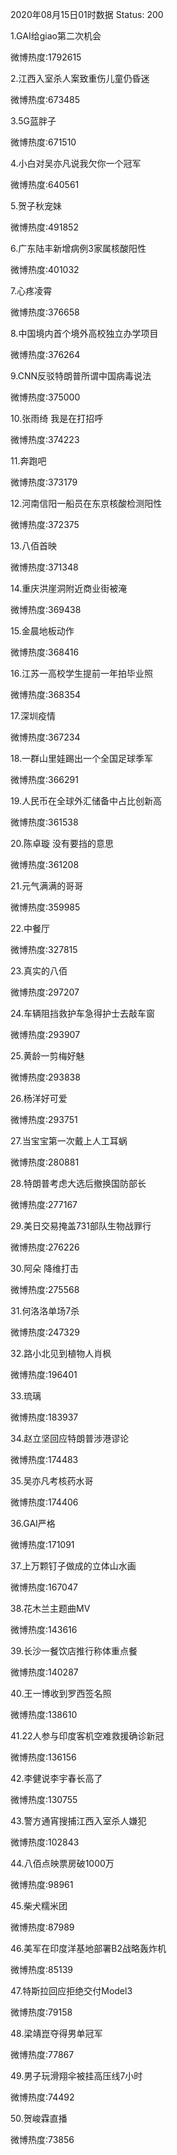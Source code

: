 2020年08月15日01时数据
Status: 200

1.GAI给giao第二次机会

微博热度:1792615

2.江西入室杀人案致重伤儿童仍昏迷

微博热度:673485

3.5G蓝胖子

微博热度:671510

4.小白对吴亦凡说我欠你一个冠军

微博热度:640561

5.贺子秋宠妹

微博热度:491852

6.广东陆丰新增病例3家属核酸阳性

微博热度:401032

7.心疼凌霄

微博热度:376658

8.中国境内首个境外高校独立办学项目

微博热度:376264

9.CNN反驳特朗普所谓中国病毒说法

微博热度:375000

10.张雨绮 我是在打招呼

微博热度:374223

11.奔跑吧

微博热度:373179

12.河南信阳一船员在东京核酸检测阳性

微博热度:372375

13.八佰首映

微博热度:371348

14.重庆洪崖洞附近商业街被淹

微博热度:369438

15.金晨地板动作

微博热度:368416

16.江苏一高校学生提前一年拍毕业照

微博热度:368354

17.深圳疫情

微博热度:367234

18.一群山里娃踢出一个全国足球季军

微博热度:366291

19.人民币在全球外汇储备中占比创新高

微博热度:361538

20.陈卓璇 没有要挡的意思

微博热度:361208

21.元气满满的哥哥

微博热度:359985

22.中餐厅

微博热度:327815

23.真实的八佰

微博热度:297207

24.车辆阻挡救护车急得护士去敲车窗

微博热度:293907

25.黄龄一剪梅好魅

微博热度:293838

26.杨洋好可爱

微博热度:293751

27.当宝宝第一次戴上人工耳蜗

微博热度:280881

28.特朗普考虑大选后撤换国防部长

微博热度:277167

29.美日交易掩盖731部队生物战罪行

微博热度:276226

30.阿朵 降维打击

微博热度:275568

31.何洛洛单场7杀

微博热度:247329

32.路小北见到植物人肖枫

微博热度:196401

33.琉璃

微博热度:183937

34.赵立坚回应特朗普涉港谬论

微博热度:174483

35.吴亦凡考核药水哥

微博热度:174406

36.GAI严格

微博热度:171091

37.上万颗钉子做成的立体山水画

微博热度:167047

38.花木兰主题曲MV

微博热度:143616

39.长沙一餐饮店推行称体重点餐

微博热度:140287

40.王一博收到罗西签名照

微博热度:138610

41.22人参与印度客机空难救援确诊新冠

微博热度:136156

42.李健说李宇春长高了

微博热度:130755

43.警方通宵搜捕江西入室杀人嫌犯

微博热度:102843

44.八佰点映票房破1000万

微博热度:98961

45.柴犬糯米团

微博热度:87989

46.美军在印度洋基地部署B2战略轰炸机

微博热度:85139

47.特斯拉回应拒绝交付Model3

微博热度:79158

48.梁靖崑夺得男单冠军

微博热度:77867

49.男子玩滑翔伞被挂高压线7小时

微博热度:74492

50.贺峻霖直播

微博热度:73856

